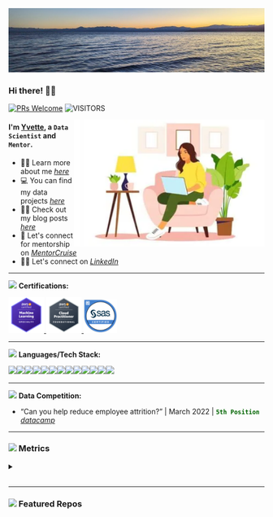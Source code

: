 ![I am GitHub Readme Generator's creator](https://github.com/yvetteekon/yvetteekon/blob/main/Lake_Tahoe.jfif) 

### Hi there! 👋🏽

[![PRs Welcome](https://img.shields.io/badge/PRs-welcome-9cdf02.svg?style=flat&logo=github)](https://github.com/yvetteekon)
<img alt="VISITORS" src="https://komarev.com/ghpvc/?username=yvetteekon&style=flat&logo=github&label=Profile+Views&color=9cdf02"/>
<!-- <img alt="FOLLOWERS" src="https://img.shields.io/github/followers/yvetteekon?color=#9cdf02&logo=githubb&label=Followers"/> -->

<!-- -<a href="https://www.linkedin.com/in/yvettekondoh/"> -->
<!-- -  <img align="left" alt="Yvette's Linkedin" width="22px" src="https://cdn.jsdelivr.net/npm/simple-icons@v3/icons/linkedin.svg" /> -->
<!-- -</a> -->
<!-- -<a href="https://www.datacamp.com/profile/yvetteekon"> -->
<!-- -  <img align="left" alt="Yvette's Datacamp Profile" width="22px" src="https://cdn.jsdelivr.net/npm/simple-icons@v3/icons/datacamp.svg" /> -->
<!-- -</a> -->
<!-- <a href="https://github.com/yvetteekon"> -->
<!-- -  <img align="left" alt="Yvette's Github" width="22px" src="https://cdn.jsdelivr.net/npm/simple-icons@v3/icons/github.svg" />
<!-- -</a> -->
<!-- -<a href="https://medium.com/@ykondoh"> -->
<!-- -  <img align="left" alt="Yvette's Medium" width="22px" src="https://cdn.jsdelivr.net/npm/simple-icons@v3/icons/medium.svg" /> -->
<!-- -</a> -->
<!-- -<a href="https://www.datascienceportfol.io/yvetteekon"> -->
<!-- -  <img align="left" alt="Yvette's Portfolio" width="22px" src="https://cdn.jsdelivr.net/npm/simple-icons@v3/icons/icloud.svg" /> -->
<!-- -</a> -->
<!--<br /> -->


<img align="right" height="250" width="375" alt="PNG" src="female-coding-in-sofa-flipped.png" />

#### I'm [**Yvette**](https://www.linkedin.com/in/yvettekondoh/), a **`Data Scientist`** and **`Mentor`**.  

- 👩🏽 Learn more about me [*here*](https://medium.com/@ykondoh/about)
- 💻 You can find my data projects [*here*](https://www.datascienceportfol.io/yvetteekon)
- ✍🏽 Check out my blog posts [*here*](https://medium.com/@ykondoh)
- 🚀 Let's connect for mentorship on [*MentorCruise*](https://mentorcruise.com/mentor/yvettekondoh/)
- 🤝🏽 Let's connect on [*LinkedIn*](www.linkedin.com/in/yvettekondoh/) 

<!-- - 🎯 Take a look at my personal pitch deck [*here*](https://drive.google.com/file/d/1fiE_Z_L_5TGHhzP-F1G8eAR4G9uGhVV9/view?usp=sharing) -->

---
<img src="https://media.giphy.com/media/nJ2svGMHDVvUXlxz1o/giphy.gif" width="30"> **Certifications:** 

<a href="https://www.credly.com/badges/2714a6c8-512d-49fc-8c67-538e8b5f9728/public_url">
  <img alt="AWS Certified Machine Learning – Specialty" width="70px" src="aws-certified-machine-learning-specialty.png" />
</a>
<a href="https://www.credly.com/badges/4159496e-4a6f-4c92-bc72-e385c0b97492/public_url">
  <img alt="AWS Cloud Computing Certification" width="70px" src="aws-certified-cloud-practitioner.png" />
</a>
<a href="https://www.credly.com/badges/f27af4cb-eb6e-4f7f-b1e0-044fd6fc16cc/public_url">
  <img alt="SAS Base Certification" width="66px" src="sas-certified-base-programmer-for-sas-9.png" />
</a>

---
<img src="https://media.giphy.com/media/WUlplcMpOCEmTGBtBW/giphy.gif" width="30"> **Languages/Tech Stack:** 

<img src="https://img.shields.io/badge/git-%23F05033.svg?style=for-the-badge&logo=git&logoColor=white"><img src="https://img.shields.io/badge/Streamlit-FF4B4B.svg?style=for-the-badge&logo=Streamlit&logoColor=white"><img src="https://img.shields.io/badge/Jupyter-F37626.svg?&style=for-the-badge&logo=Jupyter&logoColor=white"><img src="https://img.shields.io/badge/scikitlearn-F7931E.svg?style=for-the-badge&logo=scikit-learn&logoColor=white"><img src="https://img.shields.io/badge/Anaconda-%2344A833.svg?style=for-the-badge&logo=anaconda&logoColor=white"><img src="https://img.shields.io/badge/Python-3776AB?style=for-the-badge&logo=python&logoColor=white"><img src="https://img.shields.io/badge/R-276DC3?style=for-the-badge&logo=r&logoColor=white"><img src="https://img.shields.io/badge/GoogleCloud-%234285F4.svg?style=for-the-badge&logo=google-cloud&logoColor=white"><img src="https://img.shields.io/badge/Docker-2CA5E0?style=for-the-badge&logo=docker&logoColor=white"><img src="https://img.shields.io/badge/mysql-%2300f.svg?style=for-the-badge&logo=mysql&logoColor=white"><img src="https://img.shields.io/badge/pandas-150458.svg?style=for-the-badge&logo=pandas&logoColor=white"><img src="https://img.shields.io/badge/NumPy-013243.svg?style=for-the-badge&logo=NumPy&logoColor=white"><img src="https://img.shields.io/badge/Amazon%20AWS-232F3E.svg?style=for-the-badge&logo=Amazon-AWS&logoColor=white">

---
<img src="https://media.giphy.com/media/fx65AQD9zinDzQKDws/giphy.gif" width="30"> **Data Competition:**

- “Can you help reduce employee attrition?” | March 2022 |  <font color='darkgreen'>**`5th Position`**</font> [*datacamp*](https://app.datacamp.com/workspace/w/ab949f18-f50d-43b4-bb97-750ec06510bd)
<!-- - “How can the company improve collaboration?” | November 2022 |      [*datacamp*](https://app.datacamp.com/workspace/w/261bd35c-a7da-46ea-91a5-fa6d6a7212fe) -->
<!-- - “How can hospitals reduce readmissions?” | March 2023 |       [*datacamp*](https://app.datacamp.com/workspace/w/a2c4e79e-9cce-4e66-836d-1c1402bd111e) -->


---

### <img src="https://media.giphy.com/media/ww9Z3l8wl4szKyRIro/giphy.gif" width="30"> Metrics
<details>
  <summary></summary>

![GitHub metrics](https://metrics.lecoq.io/yvetteekon)  
</details>

<br/>

---

<!-- ### <img src="https://media.giphy.com/media/SXUlog42mJ4AYkdA8w/giphy.gif" width="30"> Featured Repos -->
### <img src="https://media.giphy.com/media/Js7cqIkpxFy0bILFFA/giphy.gif" width="30"> Featured Repos

<br/>
